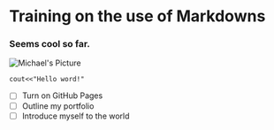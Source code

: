 # Training on the use of Markdowns
### Seems cool so far. 

![Michael's Picture](https://maranatha443.github.io/images/Profile_pic_ai.jpeg)


```
cout<<"Hello word!"
```

- [ ] Turn on GitHub Pages
- [ ] Outline my portfolio
- [ ] Introduce myself to the world
